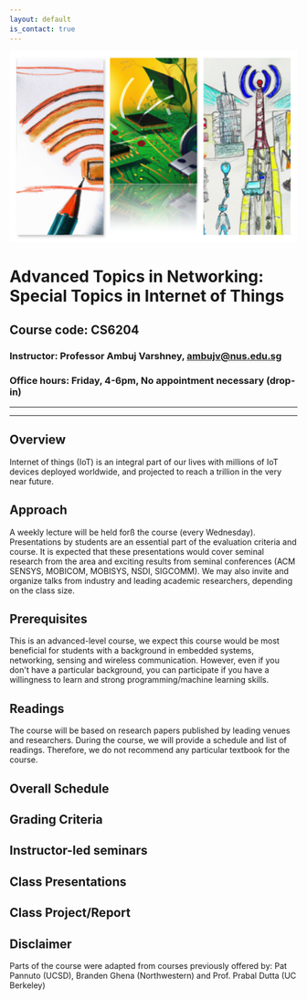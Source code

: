```yaml
---
layout: default
is_contact: true
---
```

![Image for the course](collage.jpg)  

# Advanced Topics in Networking: Special Topics in Internet of Things  
## Course code: CS6204  
### Instructor: Professor Ambuj Varshney, ambujv@nus.edu.sg    
### Office hours: Friday, 4-6pm, No appointment necessary (drop-in)  

----
****

## Overview  

Internet of things (IoT) is an integral part of our lives with millions of IoT devices deployed worldwide, and projected to reach a trillion in the very near future.  


## Approach
A weekly lecture will be held forß the course (every Wednesday). Presentations by students are an essential part of the evaluation criteria and course. It is expected that these presentations would cover seminal research from the area and exciting results from seminal conferences (ACM SENSYS, MOBICOM, MOBISYS, NSDI, SIGCOMM). We may also invite and organize talks from industry and leading academic researchers, depending on the class size.

## Prerequisites
This  is an advanced-level course, we expect this course would be most beneficial for students with a background in embedded systems, networking, sensing and wireless communication. However, even if you don't have a particular background, you can participate if you have a willingness to learn and strong programming/machine learning skills.

## Readings
The course will be based on research papers published by leading venues and researchers. During the course, we will provide a schedule and list of readings. Therefore, we do not recommend any particular textbook for the course.

## Overall Schedule

## Grading Criteria

## Instructor-led seminars

## Class Presentations  

## Class Project/Report  


## Disclaimer
Parts of the course were adapted from courses previously offered by: Pat Pannuto (UCSD), Branden Ghena (Northwestern) and Prof. Prabal Dutta (UC Berkeley)